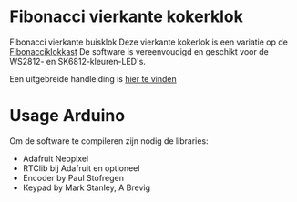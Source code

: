 # Fibonacci vierkante kokerklok
Fibonacci vierkante buisklok
Deze vierkante kokerlok is een variatie op de [Fibonacciklokkast](https://ednieuw.home.xs4all.nl/Woordklok/FibonacciClock/Fibonacciklok.html) 
De software is vereenvoudigd en geschikt voor de WS2812- en SK6812-kleuren-LED's.

Een uitgebreide handleiding is [hier te vinden](https://ednieuw.home.xs4all.nl/Woordklok/FibonacciStick/Fibonaccistick.html)

Usage Arduino
=============
Om de software te compileren zijn nodig de libraries:
- Adafruit Neopixel
- RTClib bij Adafruit
en optioneel 
- Encoder by Paul Stofregen
- Keypad by Mark Stanley, A Brevig

